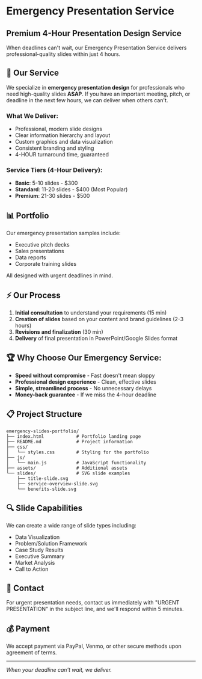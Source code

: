 # Emergency Presentation Service

## Premium 4-Hour Presentation Design Service

When deadlines can't wait, our Emergency Presentation Service delivers professional-quality slides within just 4 hours.

## 🚨 Our Service

We specialize in **emergency presentation design** for professionals who need high-quality slides **ASAP**. If you have an important meeting, pitch, or deadline in the next few hours, we can deliver when others can't.

### What We Deliver:

- Professional, modern slide designs
- Clear information hierarchy and layout
- Custom graphics and data visualization
- Consistent branding and styling
- 4-HOUR turnaround time, guaranteed

### Service Tiers (4-Hour Delivery):

- **Basic**: 5-10 slides - $300
- **Standard**: 11-20 slides - $400 (Most Popular)
- **Premium**: 21-30 slides - $500

## 📊 Portfolio

Our emergency presentation samples include:
- Executive pitch decks
- Sales presentations
- Data reports
- Corporate training slides

All designed with urgent deadlines in mind.

## ⚡ Our Process

1. **Initial consultation** to understand your requirements (15 min)
2. **Creation of slides** based on your content and brand guidelines (2-3 hours)
3. **Revisions and finalization** (30 min)
4. **Delivery** of final presentation in PowerPoint/Google Slides format

## 🏆 Why Choose Our Emergency Service:

- **Speed without compromise** - Fast doesn't mean sloppy
- **Professional design experience** - Clean, effective slides
- **Simple, streamlined process** - No unnecessary delays
- **Money-back guarantee** - If we miss the 4-hour deadline

## 📋 Project Structure

```
emergency-slides-portfolio/
├── index.html            # Portfolio landing page
├── README.md             # Project information
├── css/
│   └── styles.css        # Styling for the portfolio
├── js/
│   └── main.js           # JavaScript functionality
├── assets/               # Additional assets
└── slides/               # SVG slide examples
    ├── title-slide.svg
    ├── service-overview-slide.svg
    └── benefits-slide.svg
```

## 🔍 Slide Capabilities

We can create a wide range of slide types including:
- Data Visualization
- Problem/Solution Framework
- Case Study Results
- Executive Summary
- Market Analysis 
- Call to Action

## 📱 Contact

For urgent presentation needs, contact us immediately with "URGENT PRESENTATION" in the subject line, and we'll respond within 5 minutes.

## 💰 Payment

We accept payment via PayPal, Venmo, or other secure methods upon agreement of terms.

---

*When your deadline can't wait, we deliver.*